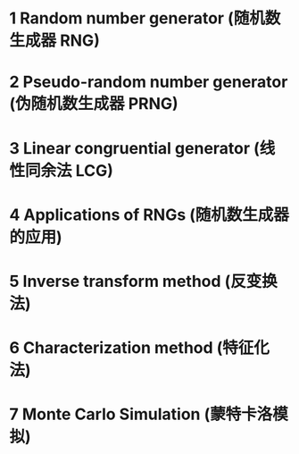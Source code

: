 # 1 Random number generator (随机数生成器 RNG)
# 2 Pseudo-random number generator (伪随机数生成器 PRNG)
# 3 Linear congruential generator (线性同余法 LCG)
# 4 Applications of RNGs (随机数生成器的应用)
# 5 Inverse transform method (反变换法)
# 6 Characterization method (特征化法)
# 7 Monte Carlo Simulation (蒙特卡洛模拟)